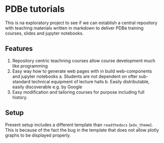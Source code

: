 # PDBe tutorials

This is na exploratory project to see if we can establish a central repository with teaching materials written in markdown to deliver PDBe training courses, slides and jupyter notebooks.

## Features

 1. Repository centric teachning courses allow course development much like programming
 2. Easy way how to generate web pages with in build web-components and jupyter notebooks
    a. Students are not dependent on ofter sub-standard technical equipment of lecture halls
    b. Easily distributable, easily discoverable e.g. by Google
 3. Easy modification and tailoring courses for purpose including full history.

## Setup

Present setup includes a different template than `readthedocs` (`edx_theme`). This is because of the fact the bug in the template that does not allow plotly graphs to be displayed properly.
